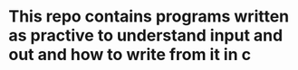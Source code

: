# This repo contains programs written as practive to understand input and out and how to write from it in c